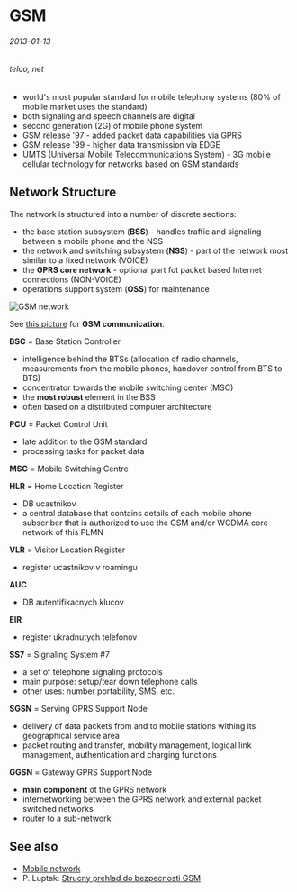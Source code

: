 # GSM
###### 2013-01-13
###### telco, net

* world's most popular standard for mobile telephony systems (80% of mobile market uses the standard)
 * both signaling and speech channels are digital
 * second generation (2G) of mobile phone system
 * GSM release '97 - added packet data capabilities via GPRS
 * GSM release '99 - higher data transmission via EDGE
 * UMTS (Universal Mobile Telecommunications System) - 3G mobile cellular technology for networks based on GSM standards

## Network Structure
The network is structured into a number of discrete sections:

 * the base station subsystem (**BSS**) - handles traffic and signaling between a mobile phone and the NSS
 * the network and switching subsystem (**NSS**) - part of the network most similar to a fixed network (VOICE)
 * the **GPRS core network** - optional part fot packet based Internet connections (NON-VOICE)
 * operations support system (**OSS**) for maintenance

![GSM network](https://raw.github.com/jreisinger/audit/master/wiki_files/gsm_structure.png)

See [this picture](https://raw.github.com/jreisinger/audit/master/wiki_files/gsm_communication.jpg) for **GSM communication**.

**BSC** = Base Station Controller
 * intelligence behind the BTSs (allocation of radio channels, measurements from the mobile phones, handover control from BTS to BTS)
 * concentrator towards the mobile switching center (MSC)
 * the **most robust** element in the BSS
 * often based on a distributed computer architecture

**PCU** = Packet Control Unit
 * late addition to the GSM standard
 * processing tasks for packet data

**MSC** = Mobile Switching Centre

**HLR** = Home Location Register
 * DB ucastnikov
 * a central database that contains details of each mobile phone subscriber that is authorized to use the GSM and/or WCDMA core network of this PLMN

**VLR** = Visitor Location Register
 * register ucastnikov v roamingu

**AUC**
 * DB autentifikacnych klucov

**EIR**
 * register ukradnutych telefonov

**SS7** = Signaling System #7
 * a set of telephone signaling protocols
 * main purpose: setup/tear down telephone calls
 * other uses: number portability, SMS, etc.

**SGSN** = Serving GPRS Support Node
 * delivery of data packets from and to mobile stations withing its geographical service area
 * packet routing and transfer, mobility management, logical link management, authentication and charging functions

**GGSN** = Gateway GPRS Support Node
 * **main component** ot the GPRS network
 * internetworking between the GPRS network and external packet switched networks
 * router to a sub-network

## See also
 * [Mobile network](http://en.wikipedia.org/wiki/Mobile_network)
 * P. Luptak: [Strucny prehlad do bezpecnosti GSM](http://www.nethemba.com/gsm-zranitelnosti.pdf)
